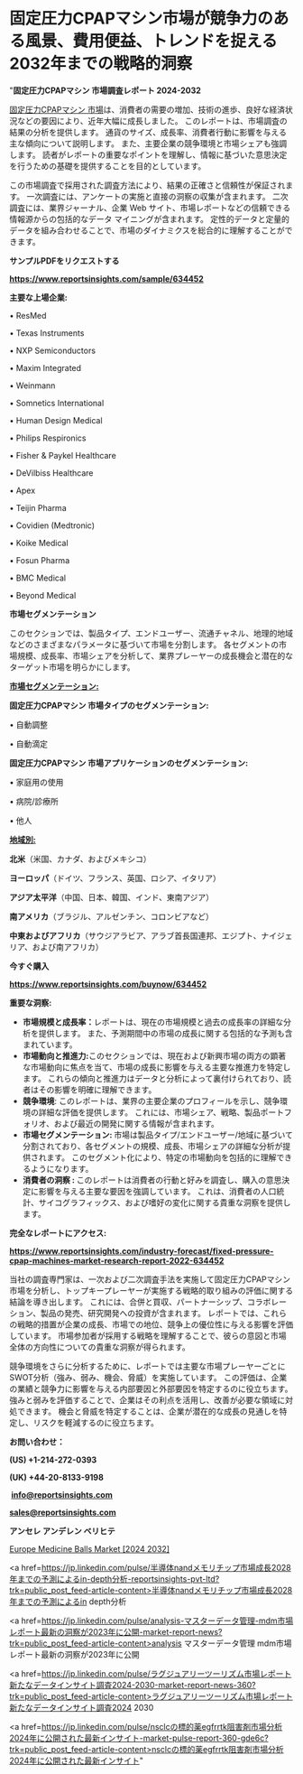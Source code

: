 # 固定圧力CPAPマシン市場が競争力のある風景、費用便益、トレンドを捉える2032年までの戦略的洞察

"<strong>固定圧力CPAPマシン 市場調査レポート 2024-2032</strong>

<a href=https://www.reportsinsights.com/sample/634452>固定圧力CPAPマシン 市場</a>は、消費者の需要の増加、技術の進歩、良好な経済状況などの要因により、近年大幅に成長しました。 このレポートは、市場調査の結果の分析を提供します。 通貨のサイズ、成長率、消費者行動に影響を与える主な傾向について説明します。 また、主要企業の競争環境と市場シェアも強調します。 読者がレポートの重要なポイントを理解し、情報に基づいた意思決定を行うための基礎を提供することを目的としています。

この市場調査で採用された調査方法により、結果の正確さと信頼性が保証されます。 一次調査には、アンケートの実施と直接の洞察の収集が含まれます。 二次調査には、業界ジャーナル、企業 Web サイト、市場レポートなどの信頼できる情報源からの包括的なデータ マイニングが含まれます。 定性的データと定量的データを組み合わせることで、市場のダイナミクスを総合的に理解することができます。

<strong><b>サンプルPDFをリクエストする</b></strong>

<a href=https://www.reportsinsights.com/sample/634452><strong><u>https://www.reportsinsights.com/sample/634452</u></strong></a>

<strong>主要な上場企業:</strong>

• ResMed

• Texas Instruments

• NXP Semiconductors

• Maxim Integrated

• Weinmann

• Somnetics International

• Human Design Medical

• Philips Respironics

• Fisher & Paykel Healthcare

• DeVilbiss Healthcare

• Apex

• Teijin Pharma

• Covidien (Medtronic)

• Koike Medical

• Fosun Pharma

• BMC Medical

• Beyond Medical

<strong>市場セグメンテーション</strong>

このセクションでは、製品タイプ、エンドユーザー、流通チャネル、地理的地域などのさまざまなパラメータに基づいて市場を分割します。 各セグメントの市場規模、成長率、市場シェアを分析して、業界プレーヤーの成長機会と潜在的なターゲット市場を明らかにします。

<strong><u>市場セグメンテーション</u></strong><strong><u>:</u></strong>

<strong>固定圧力CPAPマシン 市場タイプのセグメンテーション:</strong>

• 自動調整

• 自動滴定

<strong>固定圧力CPAPマシン 市場アプリケーションのセグメンテーション:</strong>

• 家庭用の使用

• 病院/診療所

• 他人

<strong><u>地域別</u></strong><strong><u>:</u></strong>

<strong>北米</strong>（米国、カナダ、およびメキシコ）

<strong>ヨーロッパ</strong>（ドイツ、フランス、英国、ロシア、イタリア）

<strong>アジア太平洋</strong>（中国、日本、韓国、インド、東南アジア）

<strong>南アメリカ</strong>（ブラジル、アルゼンチン、コロンビアなど）

<strong>中東およびアフリカ</strong>（サウジアラビア、アラブ首長国連邦、エジプト、ナイジェリア、および南アフリカ）

<strong>今すぐ購入</strong>

<a href=https://www.reportsinsights.com/buynow/634452><strong><u>https://www.reportsinsights.com/buynow/634452</u></strong></a>

<strong>重要な洞察:</strong>
<ul>
  <li><strong>市場規模と成長率：</strong>レポートは、現在の市場規模と過去の成長率の詳細な分析を提供します。 また、予測期間中の市場の成長に関する包括的な予測も含まれています。</li>
  <li><strong>市場動向と推進力:</strong>このセクションでは、現在および新興市場の両方の顕著な市場動向に焦点を当て、市場の成長に影響を与える主要な推進力を特定します。 これらの傾向と推進力はデータと分析によって裏付けられており、読者はその影響を明確に理解できます。</li>
  <li><strong>競争環境</strong>: このレポートは、業界の主要企業のプロフィールを示し、競争環境の詳細な評価を提供します。 これには、市場シェア、戦略、製品ポートフォリオ、および最近の開発に関する情報が含まれます。</li>
  <li><strong>市場セグメンテーション: </strong>市場は製品タイプ/エンドユーザー/地域に基づいて分割されており、各セグメントの規模、成長、市場シェアの詳細な分析が提供されます。 このセグメント化により、特定の市場動向を包括的に理解できるようになります。</li>
  <li><strong>消費者の洞察 : </strong>このレポートは消費者の行動と好みを調査し、購入の意思決定に影響を与える主要な要因を強調しています。 これは、消費者の人口統計、サイコグラフィックス、および嗜好の変化に関する貴重な洞察を提供します。</li>
</ul>
<strong>完全なレポートにアクセス:</strong>

<a href=https://www.reportsinsights.com/industry-forecast/fixed-pressure-cpap-machines-market-research-report-2022-634452><strong><u><b>https://www.reportsinsights.com/industry-forecast/fixed-pressure-cpap-machines-market-research-report-2022-634452</b></u></strong></a>

当社の調査専門家は、一次および二次調査手法を実施して固定圧力CPAPマシン市場を分析し、トップキープレーヤーが実施する戦略的取り組みの評価に関する結論を導き出します。 これには、合併と買収、パートナーシップ、コラボレーション、製品の発売、研究開発への投資が含まれます。 レポートでは、これらの戦略的措置が企業の成長、市場での地位、競争上の優位性に与える影響を評価しています。 市場参加者が採用する戦略を理解することで、彼らの意図と市場全体の方向性についての貴重な洞察が得られます。

競争環境をさらに分析するために、レポートでは主要な市場プレーヤーごとにSWOT分析（強み、弱み、機会、脅威）を実施しています。 この評価は、企業の業績と競争力に影響を与える内部要因と外部要因を特定するのに役立ちます。 強みと弱みを評価することで、企業はその利点を活用し、改善が必要な領域に対処できます。 機会と脅威を特定することは、企業が潜在的な成長の見通しを特定し、リスクを軽減するのに役立ちます。

<strong>お問い合わせ：</strong>

<strong>(US) +1-214-272-0393</strong>

<strong>(UK) +44-20-8133-9198</strong>

<strong> </strong><a href=info@reportsinsights.com><strong><u>info@reportsinsights.com</u></strong></a>

<a href=sales@reportsinsights.com><strong><u>sales@reportsinsights.com</u></strong></a>

<strong>アンセレ アンデレン ベリヒテ</strong>

<a href=https://www.linkedin.com/pulse/europe-medicine-balls-markets-trends-growth-drivers-icakf/>Europe Medicine Balls Market [2024 2032]</a>

<a href=https://jp.linkedin.com/pulse/半導体nandメモリチップ市場成長2028年までの予測によるin-depth分析-reportsinsights-pvt-ltd?trk=public_post_feed-article-content>半導体nandメモリチップ市場成長2028年までの予測によるin depth分析</a>

<a href=https://jp.linkedin.com/pulse/analysis-マスターデータ管理-mdm市場レポート最新の洞察が2023年に公開-market-report-news?trk=public_post_feed-article-content>analysis マスターデータ管理 mdm市場レポート最新の洞察が2023年に公開</a>

<a href=https://jp.linkedin.com/pulse/ラグジュアリーツーリズム市場レポート新たなデータインサイト調査2024-2030-market-report-news-360?trk=public_post_feed-article-content>ラグジュアリーツーリズム市場レポート新たなデータインサイト調査2024 2030</a>

<a href=https://jp.linkedin.com/pulse/nsclcの標的薬egfrrtk阻害剤市場分析2024年に公開された最新インサイト-market-pulse-report-360-gde6c?trk=public_post_feed-article-content>nsclcの標的薬egfrrtk阻害剤市場分析2024年に公開された最新インサイト</a>"

